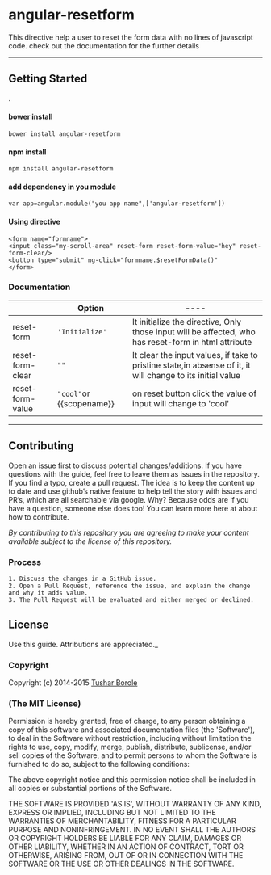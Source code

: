 angular-resetform
===================


This directive help a user to reset the form data with no lines of javascript code. check out the documentation for the further details

----------


Getting Started
-------------

.

####  **bower install**

    bower install angular-resetform

####  **npm install**

    npm install angular-resetform

####  **add dependency in you module**

    var app=angular.module("you app name",['angular-resetform'])
####  **Using directive**

    <form name="formname">
    <input class="my-scroll-area" reset-form reset-form-value="hey" reset-form-clear/>
    <button type="submit" ng-click="formname.$resetFormData()"
    </form>


### Documentation


|                  | Option|----
 ----------------- | ---------------------------- |--
 reset-form| `'Initialize'` |It initialize the directive, Only those input will be affected, who has reset-form in html attribute
 reset-form-clear| `""`|It clear the input values, if take to pristine state,in absense of it, it will change to its initial value
 reset-form-value| `"cool"`or {{scopename}}|on reset button click the value of input will change to 'cool'
  


----------

## Contributing

Open an issue first to discuss potential changes/additions. If you have questions with the guide, feel free to leave them as issues in the repository. If you find a typo, create a pull request. The idea is to keep the content up to date and use github’s native feature to help tell the story with issues and PR’s, which are all searchable via google. Why? Because odds are if you have a question, someone else does too! You can learn more here at about how to contribute.

*By contributing to this repository you are agreeing to make your content available subject to the license of this repository.*

### Process
    1. Discuss the changes in a GitHub issue.
    2. Open a Pull Request, reference the issue, and explain the change and why it adds value.
    3. The Pull Request will be evaluated and either merged or declined.

## License

 Use this guide. Attributions are appreciated._

### Copyright

Copyright (c) 2014-2015 [Tushar Borole](http://www.tusharborole.com)

### (The MIT License)
Permission is hereby granted, free of charge, to any person obtaining
a copy of this software and associated documentation files (the
'Software'), to deal in the Software without restriction, including
without limitation the rights to use, copy, modify, merge, publish,
distribute, sublicense, and/or sell copies of the Software, and to
permit persons to whom the Software is furnished to do so, subject to
the following conditions:

The above copyright notice and this permission notice shall be
included in all copies or substantial portions of the Software.

THE SOFTWARE IS PROVIDED 'AS IS', WITHOUT WARRANTY OF ANY KIND,
EXPRESS OR IMPLIED, INCLUDING BUT NOT LIMITED TO THE WARRANTIES OF
MERCHANTABILITY, FITNESS FOR A PARTICULAR PURPOSE AND NONINFRINGEMENT.
IN NO EVENT SHALL THE AUTHORS OR COPYRIGHT HOLDERS BE LIABLE FOR ANY
CLAIM, DAMAGES OR OTHER LIABILITY, WHETHER IN AN ACTION OF CONTRACT,
TORT OR OTHERWISE, ARISING FROM, OUT OF OR IN CONNECTION WITH THE
SOFTWARE OR THE USE OR OTHER DEALINGS IN THE SOFTWARE.
